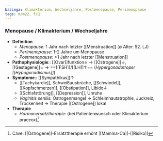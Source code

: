 ```yaml
---
bazinga: Klimakterium, Wechseljahre, Postmenopause, Perimenopause
tags: m/m22, f/🦩
---
```

### Menopause / Klimakterium / Wechseljahre
- **Definition**
	- *Menopause:* 1 Jahr nach letzter [[Menstruation]] (∅ Alter: 52. LJ)
	- *Perimenopause:* 1-2 Jahre um Menopause
	- *Postmenopause:* >1 Jahr nach letzter [[Menstruation]]
- **Pathophysiologie**:: [[Ovar]]funktion↓ → [[Östrogene]]↓, [[Gestagene]]↓ → ==[[FSH]]/[[LH]]↑== (*Hypergonadotroper [[Hypogonadismus]]*)
- **Symptome**:: [[Sympathikus]]↑
	- [[Tachykardie]], Schweißausbrüche, [[Schwindel]], [[Kopfschmerzen]], [[Obstipation]], Libido↓ 
	- [[Schlafstörung]], [[Depression]], Unruhe
	- *Vaginitis senilis:* Östrogenmangel → Schleimhautatrophie, Juckreiz, Trockenheit → Therapie [[Östrogene]] lokal
- **Therapie**
	- *Hormonersatztherapie:* (bei Patientenwunsch oder Klimakterium praecox)[^1]

[^1]: Cave: [[Östrogene]]-Ersatztherapie erhöht [[Mamma-Ca]]-[[Risiko]]
